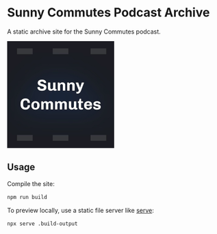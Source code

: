 # Sunny Commutes Podcast Archive

A static archive site for the Sunny Commutes podcast.

<img src="./source/assets/podcast-art.png" width="250" height="250">

## Usage

Compile the site:

```sh
npm run build
```

To preview locally, use a static file server like [serve](https://www.npmjs.com/package/serve):

```sh
npx serve .build-output
```
